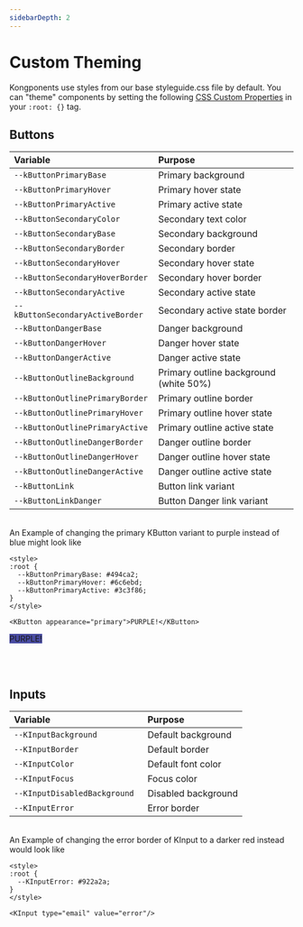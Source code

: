 ```yaml
---
sidebarDepth: 2
---
```

# Custom Theming

Kongponents use styles from our base styleguide.css file by default. You can "theme" components by setting the following [CSS Custom Properties](https://developer.mozilla.org/en-US/docs/Web/CSS/--*) in your `:root: {}` tag.

## Buttons
| Variable | Purpose
|:-------- |:-------
| `--kButtonPrimaryBase `| Primary background
| `--kButtonPrimaryHover`| Primary hover state
| `--kButtonPrimaryActive`| Primary active state
| `--kButtonSecondaryColor`| Secondary text color
| `--kButtonSecondaryBase`| Secondary background
| `--kButtonSecondaryBorder`| Secondary border
| `--kButtonSecondaryHover`| Secondary hover state
| `--kButtonSecondaryHoverBorder`| Secondary hover border
| `--kButtonSecondaryActive`| Secondary active state 
| `--kButtonSecondaryActiveBorder`| Secondary active state border
| `--kButtonDangerBase`| Danger background
| `--kButtonDangerHover`| Danger hover state
| `--kButtonDangerActive`| Danger active state
| `--kButtonOutlineBackground`| Primary outline background (white 50%)
| `--kButtonOutlinePrimaryBorder`| Primary outline border
| `--kButtonOutlinePrimaryHover`| Primary outline hover state
| `--kButtonOutlinePrimaryActive`| Primary outline active state
| `--kButtonOutlineDangerBorder`| Danger outline border
| `--kButtonOutlineDangerHover`| Danger outline hover state
| `--kButtonOutlineDangerActive`| Danger outline active state
| `--kButtonLink`| Button link variant
| `--kButtonLinkDanger`| Button Danger link variant

\
An Example of changing the primary KButton variant to purple instead of blue might
look like
```
<style>
:root {
  --kButtonPrimaryBase: #494ca2;
  --kButtonPrimaryHover: #6c6ebd;
  --kButtonPrimaryActive: #3c3f86;
}
</style>

<KButton appearance="primary">PURPLE!</KButton>
```
<KButton appearance="primary" class="purple-example">PURPLE!</KButton>

<style>
.purple-example { background-color: #494ca2 !important;}
.purple-example:hover { background-color: #6c6ebd !important;}
.purple-example:active { background-color: #3c3f86 !important;}
</style>

<br>
<br>


## Inputs
| Variable | Purpose
|:-------- |:-------
| `--KInputBackground `| Default background
| `--KInputBorder `| Default border
| `--KInputColor `| Default font color
| `--KInputFocus `| Focus color
| `--KInputDisabledBackground `| Disabled background
| `--KInputError `| Error border


\
An Example of changing the error border of KInput to a darker red instead would
look like
```
<style>
:root {
  --KInputError: #922a2a;
}
</style>

<KInput type="email" value="error"/>
```
<KInput type="email" value="error"/>

<style>
.purple-example { background-color: #494ca2 !important;}
.purple-example:hover { background-color: #6c6ebd !important;}
.purple-example:active { background-color: #3c3f86 !important;}
</style>
